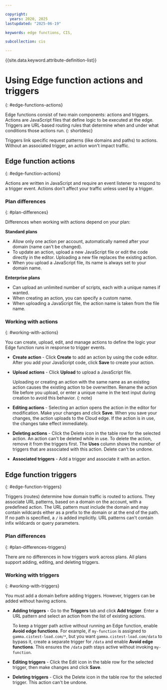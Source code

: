 ```yaml
---

copyright:
  years: 2020, 2025
lastupdated: "2025-06-19"

keywords: edge functions, CIS,

subcollection: cis

---
```


{{site.data.keyword.attribute-definition-list}}

# Using Edge function actions and triggers
{: #edge-functions-actions}

Edge functions consist of two main components: actions and triggers. Actions are JavaScript files that define logic to be executed at the edge. Triggers are URL-based routing rules that determine when and under what conditions those actions run. 
{: shortdesc}

Triggers link specific request patterns (like domains and paths) to actions. Without an associated trigger, an action won't impact traffic.

## Edge function actions
{: #edge-function-actions}

Actions are written in JavaScript and require an event listener to respond to a trigger event. Actions don't affect your traffic unless used by a trigger.

### Plan differences
{: #plan-differences}

Differences when working with actions depend on your plan:

**Standard plans** 

   * Allow only one action per account, automatically named after your domain (name can't be changed). 
   * To update an action, upload a new JavaScript file or edit the code directly in the editor. Uploading a new file replaces the existing action.
   * When you upload a JavaScript file, its name is always set to your domain name.

**Enterprise plans** 

   * Can upload an unlimited number of scripts, each with a unique names if wanted.
   * When creating an action, you can specify a custom name.
   * When uploading a JavaScript file, the action name is taken from the file name.

### Working with actions
{: #working-with-actions}

You can create, upload, edit, and manage actions to define the logic your Edge function runs in response to trigger events.

* **Create action** - Click **Create** to add an action by using the code editor. After you add your JavaScript code, click **Save** to create your action. 

* **Upload actions** - Click **Upload** to upload a JavaScript file. 

    Uploading or creating an action with the same name as an existing action causes the existing action to be overwritten. Rename the action file before you upload, or enter a unique name in the text input during creation to avoid this behavior.
    {: note}

* **Editing actions** - Selecting an action opens the action in the editor for modification. Make your changes and click **Save**. When you save your changes, the action uploads to the Cloud edge. If the action is in use, the changes take effect immediately.

* **Deleting actions** - Click the Delete icon in the table row for the selected action. An action can't be deleted while in use. To delete the action, remove it from the triggers first. The **Uses** column shows the number of triggers that are associated with this action. Delete can't be undone.

* **Associated triggers** - Add a trigger and associate it with an action.

## Edge function triggers
{: #edge-function-triggers}

Triggers (routes) determine how domain traffic is routed to actions. They associate URL patterns, based on a domain on the account, with a predefined action. The URL pattern must include the domain and may contain wildcards either as a prefix to the domain or at the end of the path. If no path is specified, a `/` is added implicitly. URL patterns can't contain infix wildcards or query parameters.

### Plan differences
{: #plan-differences-triggers}

There are no differences in how triggers work across plans. All plans support adding, editing, and deleting triggers.

### Working with triggers
{: #working-with-triggers}

You must add a domain before adding triggers. However, triggers can be added without having actions.

* **Adding triggers** - Go to the **Triggers** tab and click **Add trigger**. Enter a URL pattern and select an action from the list of existing actions.

   To keep a trigger path active without running an Edge function, enable **Avoid edge functions**. For example, if `my-function` is assigned to `gamma.cistest-load.com/*`, but you want `gamma.cistest-load.com/data` to bypass it, create a separate trigger for `/data` and enable **Avoid edge functions**. This ensures the `/data` path stays active without invoking `my-function`.

* **Editing triggers** - Click the Edit icon in the table row for the selected trigger, then make changes and click **Save**.

* **Deleting triggers** - Click the Delete icon in the table row for the selected trigger. This action can't be undone.
